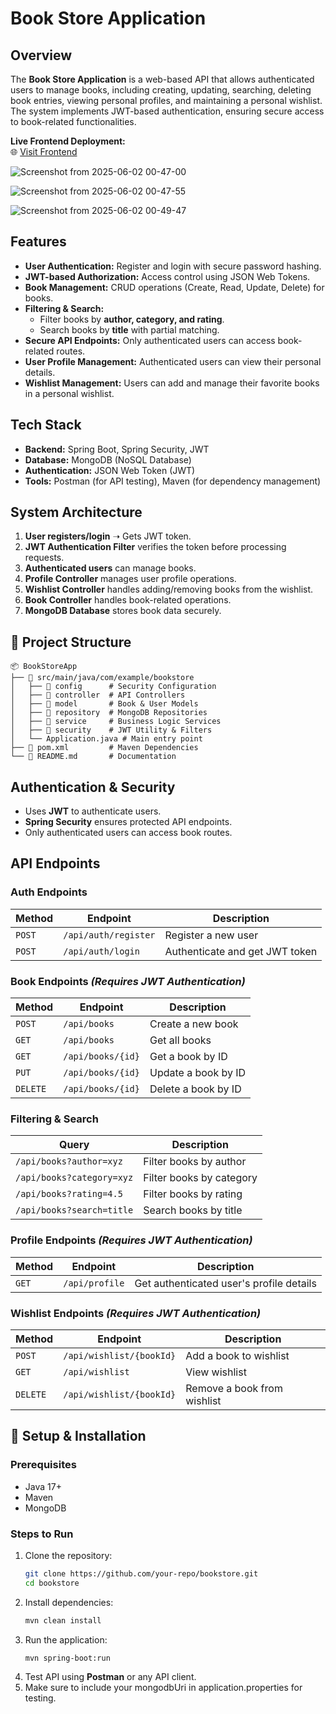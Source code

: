 # Book Store Application

##  Overview
The **Book Store Application** is a web-based API that allows authenticated users to manage books, including creating, updating, searching, deleting book entries, viewing personal profiles, and maintaining a personal wishlist. The system implements JWT-based authentication, ensuring secure access to book-related functionalities.

**Live Frontend Deployment:**  
🌐 [Visit Frontend]([https://your-frontend-url.com](https://book-store-frontend-aditya-bhadaurias-projects.vercel.app/))


![Screenshot from 2025-06-02 00-47-00](https://github.com/user-attachments/assets/a7cdaf7f-94f8-43cf-a7d0-d4e047855477)

![Screenshot from 2025-06-02 00-47-55](https://github.com/user-attachments/assets/a7216e2c-db5b-4820-9579-b12a58382588)

![Screenshot from 2025-06-02 00-49-47](https://github.com/user-attachments/assets/fe257a1f-17e0-459b-869a-15a5513d06bd)


##  Features
- **User Authentication:** Register and login with secure password hashing.
- **JWT-based Authorization:** Access control using JSON Web Tokens.
- **Book Management:** CRUD operations (Create, Read, Update, Delete) for books.
- **Filtering & Search:**
  - Filter books by **author, category, and rating**.
  - Search books by **title** with partial matching.
- **Secure API Endpoints:** Only authenticated users can access book-related routes.
- **User Profile Management:** Authenticated users can view their personal details.
- **Wishlist Management:** Users can add and manage their favorite books in a personal wishlist.

##  Tech Stack
- **Backend:** Spring Boot, Spring Security, JWT
- **Database:** MongoDB (NoSQL Database)
- **Authentication:** JSON Web Token (JWT)
- **Tools:** Postman (for API testing), Maven (for dependency management)

##  System Architecture
1. **User registers/login** ➝ Gets JWT token.
2. **JWT Authentication Filter** verifies the token before processing requests.
3. **Authenticated users** can manage books.
4. **Profile Controller** manages user profile operations.
5. **Wishlist Controller** handles adding/removing books from the wishlist.
6. **Book Controller** handles book-related operations.
7. **MongoDB Database** stores book data securely.

## 📂 Project Structure
```
📦 BookStoreApp
├── 📁 src/main/java/com/example/bookstore
│   ├── 📂 config      # Security Configuration
│   ├── 📂 controller  # API Controllers
│   ├── 📂 model       # Book & User Models
│   ├── 📂 repository  # MongoDB Repositories
│   ├── 📂 service     # Business Logic Services
│   ├── 📂 security    # JWT Utility & Filters
│   └── Application.java # Main entry point
├── 📄 pom.xml         # Maven Dependencies
└── 📄 README.md       # Documentation
```

##  Authentication & Security
- Uses **JWT** to authenticate users.
- **Spring Security** ensures protected API endpoints.
- Only authenticated users can access book routes.

##  API Endpoints
### **Auth Endpoints**
| Method | Endpoint | Description |
|--------|------------|----------------|
| `POST` | `/api/auth/register` | Register a new user |
| `POST` | `/api/auth/login` | Authenticate and get JWT token |

### **Book Endpoints** *(Requires JWT Authentication)*
| Method | Endpoint | Description |
|--------|------------|----------------|
| `POST` | `/api/books` | Create a new book |
| `GET` | `/api/books` | Get all books |
| `GET` | `/api/books/{id}` | Get a book by ID |
| `PUT` | `/api/books/{id}` | Update a book by ID |
| `DELETE` | `/api/books/{id}` | Delete a book by ID |

### **Filtering & Search**
| Query | Description |
|----------------------|-------------------------------|
| `/api/books?author=xyz` | Filter books by author |
| `/api/books?category=xyz` | Filter books by category |
| `/api/books?rating=4.5` | Filter books by rating |
| `/api/books?search=title` | Search books by title |

### **Profile Endpoints** *(Requires JWT Authentication)*
| Method | Endpoint | Description |
|--------|------------|----------------|
| `GET` | `/api/profile` | Get authenticated user's profile details |

### **Wishlist Endpoints** *(Requires JWT Authentication)*
| Method | Endpoint | Description |
|--------|------------|----------------|
| `POST` | `/api/wishlist/{bookId}` | Add a book to wishlist |
| `GET` | `/api/wishlist` | View wishlist |
| `DELETE` | `/api/wishlist/{bookId}` | Remove a book from wishlist |

## 🔧 Setup & Installation
### **Prerequisites**
- Java 17+
- Maven
- MongoDB

### **Steps to Run**
1. Clone the repository:
   ```sh
   git clone https://github.com/your-repo/bookstore.git
   cd bookstore
   ```
2. Install dependencies:
   ```sh
   mvn clean install
   ```
3. Run the application:
   ```sh
   mvn spring-boot:run
   ```
4. Test API using **Postman** or any API client.
5. Make sure to include your mongodbUri in application.properties for testing.




